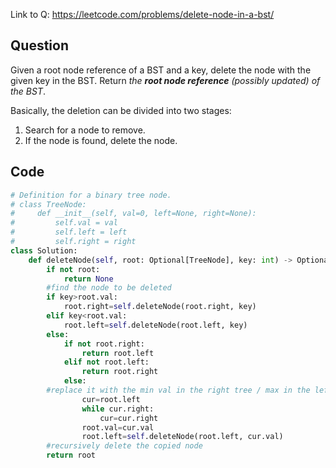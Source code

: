 
Link to Q: https://leetcode.com/problems/delete-node-in-a-bst/

## Question
Given a root node reference of a BST and a key, delete the node with the given key in the BST. Return _the **root node reference** (possibly updated) of the BST_.

Basically, the deletion can be divided into two stages:

1. Search for a node to remove.
2. If the node is found, delete the node.



## Code

```python
# Definition for a binary tree node.
# class TreeNode:
#     def __init__(self, val=0, left=None, right=None):
#         self.val = val
#         self.left = left
#         self.right = right
class Solution:
    def deleteNode(self, root: Optional[TreeNode], key: int) -> Optional[TreeNode]:
        if not root:
            return None
        #find the node to be deleted
        if key>root.val:
            root.right=self.deleteNode(root.right, key)
        elif key<root.val:
            root.left=self.deleteNode(root.left, key)
        else:
            if not root.right:
                return root.left
            elif not root.left:
                return root.right
            else:
        #replace it with the min val in the right tree / max in the left tree
                cur=root.left
                while cur.right:
                    cur=cur.right
                root.val=cur.val
                root.left=self.deleteNode(root.left, cur.val)
        #recursively delete the copied node
        return root
```
